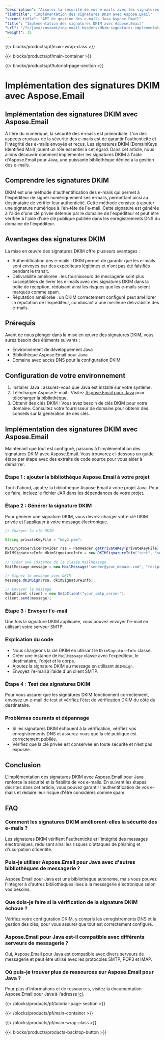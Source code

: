```yaml
---
"description": "Assurez la sécurité de vos e-mails avec les signatures DKIM grâce à Aspose.Email pour Java. Guide étape par étape et code pour l'implémentation DKIM."
"linktitle": "Implémentation des signatures DKIM avec Aspose.Email"
"second_title": "API de gestion des e-mails Java Aspose.Email"
"title": "Implémentation des signatures DKIM avec Aspose.Email"
"url": "/fr/java/customizing-email-headers/dkim-signatures-implementation/"
"weight": 15
---
```


{{< blocks/products/pf/main-wrap-class >}}

{{< blocks/products/pf/main-container >}}

{{< blocks/products/pf/tutorial-page-section >}}

# Implémentation des signatures DKIM avec Aspose.Email


## Implémentation des signatures DKIM avec Aspose.Email

À l'ère du numérique, la sécurité des e-mails est primordiale. L'un des aspects cruciaux de la sécurité des e-mails est de garantir l'authenticité et l'intégrité des e-mails envoyés et reçus. Les signatures DKIM (DomainKeys Identified Mail) jouent un rôle essentiel à cet égard. Dans cet article, nous allons découvrir comment implémenter les signatures DKIM à l'aide d'Aspose.Email pour Java, une puissante bibliothèque dédiée à la gestion des e-mails.

## Comprendre les signatures DKIM

DKIM est une méthode d'authentification des e-mails qui permet à l'expéditeur de signer numériquement ses e-mails, permettant ainsi au destinataire de vérifier leur authenticité. Cette méthode consiste à ajouter une signature numérique à l'en-tête de l'e-mail. Cette signature est générée à l'aide d'une clé privée détenue par le domaine de l'expéditeur et peut être vérifiée à l'aide d'une clé publique publiée dans les enregistrements DNS du domaine de l'expéditeur.

## Avantages des signatures DKIM

La mise en œuvre des signatures DKIM offre plusieurs avantages :
- Authentification des e-mails : DKIM permet de garantir que les e-mails sont envoyés par des expéditeurs légitimes et n'ont pas été falsifiés pendant le transit.
- Délivrabilité améliorée : les fournisseurs de messagerie sont plus susceptibles de livrer les e-mails avec des signatures DKIM dans la boîte de réception, réduisant ainsi les risques que les e-mails soient marqués comme spam.
- Réputation améliorée : un DKIM correctement configuré peut améliorer la réputation de l'expéditeur, conduisant à une meilleure délivrabilité des e-mails.

## Prérequis

Avant de nous plonger dans la mise en œuvre des signatures DKIM, vous aurez besoin des éléments suivants :
- Environnement de développement Java
- Bibliothèque Aspose.Email pour Java
- Domaine avec accès DNS pour la configuration DKIM

## Configuration de votre environnement

1. Installer Java : assurez-vous que Java est installé sur votre système.
2. Télécharger Aspose.E-mail : Visitez [Aspose.Email pour Java](https://products.aspose.com/email/java/) pour télécharger la bibliothèque.
3. Obtenir des clés DKIM : Vous avez besoin de clés DKIM pour votre domaine. Consultez votre fournisseur de domaine pour obtenir des conseils sur la génération de ces clés.

## Implémentation des signatures DKIM avec Aspose.Email

Maintenant que tout est configuré, passons à l'implémentation des signatures DKIM avec Aspose.Email. Vous trouverez ci-dessous un guide étape par étape avec des extraits de code source pour vous aider à démarrer.

### Étape 1 : ajouter la bibliothèque Aspose.Email à votre projet

Tout d'abord, ajoutez la bibliothèque Aspose.Email à votre projet Java. Pour ce faire, incluez le fichier JAR dans les dépendances de votre projet.

### Étape 2 : Générer la signature DKIM

Pour générer une signature DKIM, vous devrez charger votre clé DKIM privée et l'appliquer à votre message électronique.

```java
// Charger la clé DKIM

String privateKeyFile = "key2.pem";

RSACryptoServiceProvider rsa = PemReader.getPrivateKey(privateKeyFile);
DKIMSignatureInfo dkimSignatureInfo = new DKIMSignatureInfo("test", "some_email.com");
 
// Créer une instance de la classe MailMessage
MailMessage message = new MailMessage("sender@your_domain.com", "recipient@recipient_domain.com", "Subject", "Body");

// Signez le message avec DKIM
message.dKIMSign(rsa, dkimSignatureInfo);

// Envoyer le message
SmtpClient client = new SmtpClient("your_smtp_server");
client.send(message);
```

### Étape 3 : Envoyer l'e-mail

Une fois la signature DKIM appliquée, vous pouvez envoyer l'e-mail en utilisant votre serveur SMTP.

### Explication du code

- Nous chargeons la clé DKIM en utilisant le `DkimSignatureInfo` classe.
- Créer une instance de `MailMessage` classe avec l'expéditeur, le destinataire, l'objet et le corps.
- Ajoutez la signature DKIM au message en utilisant `dKIMSign`.
- Envoyez l'e-mail à l'aide d'un client SMTP.

### Étape 4 : Test des signatures DKIM

Pour vous assurer que les signatures DKIM fonctionnent correctement, envoyez un e-mail de test et vérifiez l'état de vérification DKIM du côté du destinataire.

### Problèmes courants et dépannage

- Si les signatures DKIM échouent à la vérification, vérifiez vos enregistrements DNS et assurez-vous que la clé publique est correctement publiée.
- Vérifiez que la clé privée est conservée en toute sécurité et n’est pas exposée.

## Conclusion

L'implémentation des signatures DKIM avec Aspose.Email pour Java renforce la sécurité et la fiabilité de vos e-mails. En suivant les étapes décrites dans cet article, vous pouvez garantir l'authentification de vos e-mails et réduire leur risque d'être considérés comme spam.

## FAQ

### Comment les signatures DKIM améliorent-elles la sécurité des e-mails ?

Les signatures DKIM vérifient l'authenticité et l'intégrité des messages électroniques, réduisant ainsi les risques d'attaques de phishing et d'usurpation d'identité.

### Puis-je utiliser Aspose.Email pour Java avec d'autres bibliothèques de messagerie ?

Aspose.Email pour Java est une bibliothèque autonome, mais vous pouvez l'intégrer à d'autres bibliothèques liées à la messagerie électronique selon vos besoins.

### Que dois-je faire si la vérification de la signature DKIM échoue ?

Vérifiez votre configuration DKIM, y compris les enregistrements DNS et la gestion des clés, pour vous assurer que tout est correctement configuré.

### Aspose.Email pour Java est-il compatible avec différents serveurs de messagerie ?

Oui, Aspose.Email pour Java est compatible avec divers serveurs de messagerie et peut être utilisé avec les protocoles SMTP, POP3 et IMAP.

### Où puis-je trouver plus de ressources sur Aspose.Email pour Java ?

Pour plus d'informations et de ressources, visitez la documentation Aspose.Email pour Java à l'adresse [ici](https://reference.aspose.com/email/java/).

{{< /blocks/products/pf/tutorial-page-section >}}

{{< /blocks/products/pf/main-container >}}

{{< /blocks/products/pf/main-wrap-class >}}

{{< blocks/products/products-backtop-button >}}